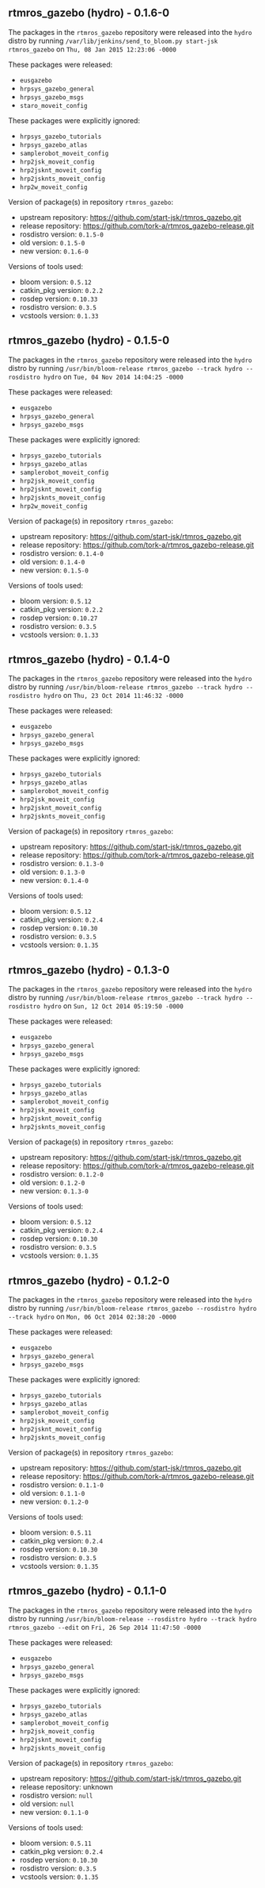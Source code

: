 ## rtmros_gazebo (hydro) - 0.1.6-0

The packages in the `rtmros_gazebo` repository were released into the `hydro` distro by running `/var/lib/jenkins/send_to_bloom.py start-jsk rtmros_gazebo` on `Thu, 08 Jan 2015 12:23:06 -0000`

These packages were released:
- `eusgazebo`
- `hrpsys_gazebo_general`
- `hrpsys_gazebo_msgs`
- `staro_moveit_config`

These packages were explicitly ignored:
- `hrpsys_gazebo_tutorials`
- `hrpsys_gazebo_atlas`
- `samplerobot_moveit_config`
- `hrp2jsk_moveit_config`
- `hrp2jsknt_moveit_config`
- `hrp2jsknts_moveit_config`
- `hrp2w_moveit_config`

Version of package(s) in repository `rtmros_gazebo`:
- upstream repository: https://github.com/start-jsk/rtmros_gazebo.git
- release repository: https://github.com/tork-a/rtmros_gazebo-release.git
- rosdistro version: `0.1.5-0`
- old version: `0.1.5-0`
- new version: `0.1.6-0`

Versions of tools used:
- bloom version: `0.5.12`
- catkin_pkg version: `0.2.2`
- rosdep version: `0.10.33`
- rosdistro version: `0.3.5`
- vcstools version: `0.1.33`


## rtmros_gazebo (hydro) - 0.1.5-0

The packages in the `rtmros_gazebo` repository were released into the `hydro` distro by running `/usr/bin/bloom-release rtmros_gazebo --track hydro --rosdistro hydro` on `Tue, 04 Nov 2014 14:04:25 -0000`

These packages were released:
- `eusgazebo`
- `hrpsys_gazebo_general`
- `hrpsys_gazebo_msgs`

These packages were explicitly ignored:
- `hrpsys_gazebo_tutorials`
- `hrpsys_gazebo_atlas`
- `samplerobot_moveit_config`
- `hrp2jsk_moveit_config`
- `hrp2jsknt_moveit_config`
- `hrp2jsknts_moveit_config`
- `hrp2w_moveit_config`

Version of package(s) in repository `rtmros_gazebo`:
- upstream repository: https://github.com/start-jsk/rtmros_gazebo.git
- release repository: https://github.com/tork-a/rtmros_gazebo-release.git
- rosdistro version: `0.1.4-0`
- old version: `0.1.4-0`
- new version: `0.1.5-0`

Versions of tools used:
- bloom version: `0.5.12`
- catkin_pkg version: `0.2.2`
- rosdep version: `0.10.27`
- rosdistro version: `0.3.5`
- vcstools version: `0.1.33`


## rtmros_gazebo (hydro) - 0.1.4-0

The packages in the `rtmros_gazebo` repository were released into the `hydro` distro by running `/usr/bin/bloom-release rtmros_gazebo --track hydro --rosdistro hydro` on `Thu, 23 Oct 2014 11:46:32 -0000`

These packages were released:
- `eusgazebo`
- `hrpsys_gazebo_general`
- `hrpsys_gazebo_msgs`

These packages were explicitly ignored:
- `hrpsys_gazebo_tutorials`
- `hrpsys_gazebo_atlas`
- `samplerobot_moveit_config`
- `hrp2jsk_moveit_config`
- `hrp2jsknt_moveit_config`
- `hrp2jsknts_moveit_config`

Version of package(s) in repository `rtmros_gazebo`:
- upstream repository: https://github.com/start-jsk/rtmros_gazebo.git
- release repository: https://github.com/tork-a/rtmros_gazebo-release.git
- rosdistro version: `0.1.3-0`
- old version: `0.1.3-0`
- new version: `0.1.4-0`

Versions of tools used:
- bloom version: `0.5.12`
- catkin_pkg version: `0.2.4`
- rosdep version: `0.10.30`
- rosdistro version: `0.3.5`
- vcstools version: `0.1.35`


## rtmros_gazebo (hydro) - 0.1.3-0

The packages in the `rtmros_gazebo` repository were released into the `hydro` distro by running `/usr/bin/bloom-release rtmros_gazebo --track hydro --rosdistro hydro` on `Sun, 12 Oct 2014 05:19:50 -0000`

These packages were released:
- `eusgazebo`
- `hrpsys_gazebo_general`
- `hrpsys_gazebo_msgs`

These packages were explicitly ignored:
- `hrpsys_gazebo_tutorials`
- `hrpsys_gazebo_atlas`
- `samplerobot_moveit_config`
- `hrp2jsk_moveit_config`
- `hrp2jsknt_moveit_config`
- `hrp2jsknts_moveit_config`

Version of package(s) in repository `rtmros_gazebo`:
- upstream repository: https://github.com/start-jsk/rtmros_gazebo.git
- release repository: https://github.com/tork-a/rtmros_gazebo-release.git
- rosdistro version: `0.1.2-0`
- old version: `0.1.2-0`
- new version: `0.1.3-0`

Versions of tools used:
- bloom version: `0.5.12`
- catkin_pkg version: `0.2.4`
- rosdep version: `0.10.30`
- rosdistro version: `0.3.5`
- vcstools version: `0.1.35`


## rtmros_gazebo (hydro) - 0.1.2-0

The packages in the `rtmros_gazebo` repository were released into the `hydro` distro by running `/usr/bin/bloom-release rtmros_gazebo --rosdistro hydro --track hydro` on `Mon, 06 Oct 2014 02:38:20 -0000`

These packages were released:
- `eusgazebo`
- `hrpsys_gazebo_general`
- `hrpsys_gazebo_msgs`

These packages were explicitly ignored:
- `hrpsys_gazebo_tutorials`
- `hrpsys_gazebo_atlas`
- `samplerobot_moveit_config`
- `hrp2jsk_moveit_config`
- `hrp2jsknt_moveit_config`
- `hrp2jsknts_moveit_config`

Version of package(s) in repository `rtmros_gazebo`:
- upstream repository: https://github.com/start-jsk/rtmros_gazebo.git
- release repository: https://github.com/tork-a/rtmros_gazebo-release.git
- rosdistro version: `0.1.1-0`
- old version: `0.1.1-0`
- new version: `0.1.2-0`

Versions of tools used:
- bloom version: `0.5.11`
- catkin_pkg version: `0.2.4`
- rosdep version: `0.10.30`
- rosdistro version: `0.3.5`
- vcstools version: `0.1.35`


## rtmros_gazebo (hydro) - 0.1.1-0

The packages in the `rtmros_gazebo` repository were released into the `hydro` distro by running `/usr/bin/bloom-release --rosdistro hydro --track hydro rtmros_gazebo --edit` on `Fri, 26 Sep 2014 11:47:50 -0000`

These packages were released:
- `eusgazebo`
- `hrpsys_gazebo_general`
- `hrpsys_gazebo_msgs`

These packages were explicitly ignored:
- `hrpsys_gazebo_tutorials`
- `hrpsys_gazebo_atlas`
- `samplerobot_moveit_config`
- `hrp2jsk_moveit_config`
- `hrp2jsknt_moveit_config`
- `hrp2jsknts_moveit_config`

Version of package(s) in repository `rtmros_gazebo`:
- upstream repository: https://github.com/start-jsk/rtmros_gazebo.git
- release repository: unknown
- rosdistro version: `null`
- old version: `null`
- new version: `0.1.1-0`

Versions of tools used:
- bloom version: `0.5.11`
- catkin_pkg version: `0.2.4`
- rosdep version: `0.10.30`
- rosdistro version: `0.3.5`
- vcstools version: `0.1.35`


